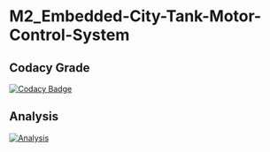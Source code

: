 # M2_Embedded-City-Tank-Motor-Control-System
## Codacy Grade
[![Codacy Badge](https://app.codacy.com/project/badge/Grade/36fae4f1573645f696089d984ed735d7)](https://www.codacy.com/gh/Santhosh1021/M2_Embedded-City-Tank-Motor-Control-System/dashboard?utm_source=github.com&amp;utm_medium=referral&amp;utm_content=Santhosh1021/M2_Embedded-City-Tank-Motor-Control-System&amp;utm_campaign=Badge_Grade)
## Analysis
[![Analysis](https://github.com/Santhosh1021/M2_Embedded-City-Tank-Motor-Control-System/actions/workflows/analysis.yml/badge.svg)](https://github.com/Santhosh1021/M2_Embedded-City-Tank-Motor-Control-System/actions/workflows/analysis.yml)
